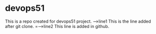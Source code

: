 # devops51
This is a repo created for devops51 project. -->line1
This is the line added after git clone. =-->line2
This line is added in github.
